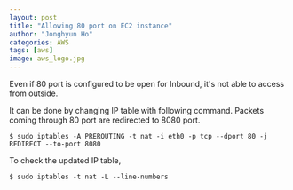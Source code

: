 ```yaml
---
layout: post
title: "Allowing 80 port on EC2 instance"
author: "Jonghyun Ho"
categories: AWS
tags: [aws]
image: aws_logo.jpg
---
```


Even if 80 port is configured to be open for Inbound, it's not able to access from outside.

It can be done by changing IP table with following command.
Packets coming through 80 port are redirected to 8080 port.
```
$ sudo iptables -A PREROUTING -t nat -i eth0 -p tcp --dport 80 -j REDIRECT --to-port 8080
```

To check the updated IP table,
```
$ sudo iptables -t nat -L --line-numbers
```
